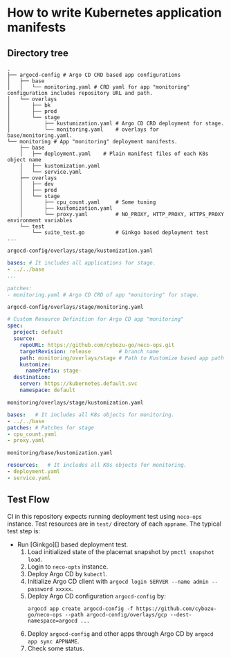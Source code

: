 How to write Kubernetes application manifests
=============================================

Directory tree
--------------

```console
.
├── argocd-config # Argo CD CRD based app configurations
│   ├── base
│   │   └── monitoring.yaml # CRD yaml for app "monitoring" configuration includes repository URL and path.
│   └── overlays
│       ├── bk
│       ├── prod
│       └── stage
│           ├── kustumization.yaml # Argo CD CRD deployment for stage.
│           └── monitoring.yaml    # overlays for base/monitoring.yaml.
└── monitoring # App "monitoring" deployment manifests.
    ├── base
    │   ├── deployment.yaml    # Plain manifest files of each K8s object name
    │   ├── kustomization.yaml
    │   └── service.yaml
    ├── overlays
    │   ├── dev
    │   ├── prod
    │   └── stage
    │       ├── cpu_count.yaml     # Some tuning
    │       ├── kustomization.yaml
    │       └── proxy.yaml         # NO_PROXY, HTTP_PROXY, HTTPS_PROXY environment variables
    └── test
        └── suite_test.go          # Ginkgo based deployment test
...
```

`argocd-config/overlays/stage/kustomization.yaml`
```yaml
bases: # It includes all applications for stage.
- ../../base
...

patches:
- monitoring.yaml # Argo CD CRD of app "monitoring" for stage.
```

`argocd-config/overlays/stage/monitoring.yaml`
```yaml
# Custom Resource Definition for Argo CD app "monitoring"
spec:
  project: default
  source:
    repoURL: https://github.com/cybozu-go/neco-ops.git
    targetRevision: release         # branch name
    path: monitoring/overlays/stage # Path to Kustomize based app path
    kustomize:
      namePrefix: stage-
  destination:
    server: https://kubernetes.default.svc
    namespace: default
```

`monitoring/overlays/stage/kustomization.yaml`
```yaml
bases:   # It includes all K8s objects for monitoring.
- ../../base
patches: # Patches for stage
- cpu_count.yaml
- proxy.yaml
```

`monitoring/base/kustomization.yaml`
```yaml
resources:   # It includes all K8s objects for monitoring.
- deployment.yaml
- service.yaml
```

Test Flow
---------

CI in this repository expects running deployment test using `neco-ops` instance. Test resources are in `test/` directory of each `appname`.
The typical test step is:

- Run [Ginkgo][] based deployment test.
    1. Load initialized state of the placemat snapshot by `pmctl snapshot load`.
    2. Login to `neco-opts` instance.
    3. Deploy Argo CD by `kubectl`.
    4. Initialize Argo CD client with `argocd login SERVER --name admin --password xxxxx`.
    5. Deploy Argo CD configuration `argocd-config` by:
        ```console
        argocd app create argocd-config -f https://github.com/cybozu-go/neco-ops --path argocd-config/overlays/gcp --dest-namespace=argocd ...
        ````
    6. Deploy `argocd-config` and other apps through Argo CD by `argocd app sync APPNAME`.
    7. Check some status.
